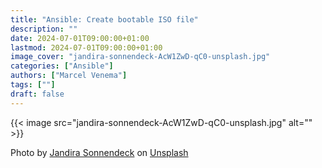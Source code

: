 ```yaml
---
title: "Ansible: Create bootable ISO file"
description: ""
date: 2024-07-01T09:00:00+01:00
lastmod: 2024-07-01T09:00:00+01:00
image_cover: "jandira-sonnendeck-AcW1ZwD-qC0-unsplash.jpg"
categories: ["Ansible"]
authors: ["Marcel Venema"] 
tags: [""]
draft: false
---
```


{{< image src="jandira-sonnendeck-AcW1ZwD-qC0-unsplash.jpg" alt="" >}}


Photo by <a href="https://unsplash.com/@jandira_sonnendeck?utm_content=creditCopyText&utm_medium=referral&utm_source=unsplash">Jandira Sonnendeck</a> on <a href="https://unsplash.com/photos/a-close-up-of-a-disc-with-a-toothbrush-on-top-of-it-AcW1ZwD-qC0?utm_content=creditCopyText&utm_medium=referral&utm_source=unsplash">Unsplash</a>
  